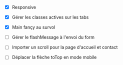 - [x] Responsive
- [x] Gérer les classes actives sur les tabs
- [x] Main fançy au survol 
- [ ] Gérer le flashMessage à l'envoi du form
- [ ] Importer un scroll pour la page d'accueil et contact
- [ ] Déplacer la flèche toTop en mode mobile 

